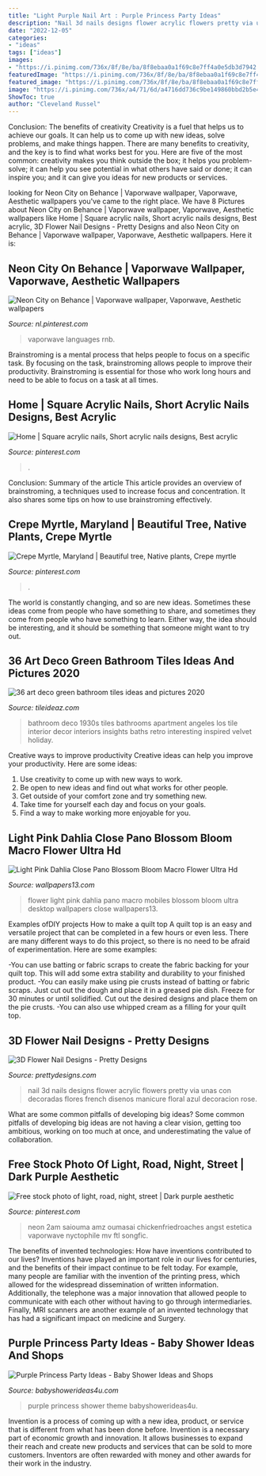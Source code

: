 ```yaml
---
title: "Light Purple Nail Art : Purple Princess Party Ideas"
description: "Nail 3d nails designs flower acrylic flowers pretty via unas con decoradas flores french disenos manicure floral azul decoracion rose"
date: "2022-12-05"
categories:
- "ideas"
tags: ["ideas"]
images:
- "https://i.pinimg.com/736x/8f/8e/ba/8f8ebaa0a1f69c8e7ff4a0e5db3d7942.jpg"
featuredImage: "https://i.pinimg.com/736x/8f/8e/ba/8f8ebaa0a1f69c8e7ff4a0e5db3d7942.jpg"
featured_image: "https://i.pinimg.com/736x/8f/8e/ba/8f8ebaa0a1f69c8e7ff4a0e5db3d7942.jpg"
image: "https://i.pinimg.com/736x/a4/71/6d/a4716dd736c9be149860bbd2b5e4ec7f.jpg"
ShowToc: true
author: "Cleveland Russel"
---
```



Conclusion: The benefits of creativity
Creativity is a fuel that helps us to achieve our goals. It can help us to come up with new ideas, solve problems, and make things happen. There are many benefits to creativity, and the key is to find what works best for you. Here are five of the most common: creativity makes you think outside the box; it helps you problem-solve; it can help you see potential in what others have said or done; it can inspire you; and it can give you ideas for new products or services.

	

		
looking for Neon City on Behance | Vaporwave wallpaper, Vaporwave, Aesthetic wallpapers you've came to the right place. We have 8 Pictures about Neon City on Behance | Vaporwave wallpaper, Vaporwave, Aesthetic wallpapers like Home | Square acrylic nails, Short acrylic nails designs, Best acrylic, 3D Flower Nail Designs - Pretty Designs and also Neon City on Behance | Vaporwave wallpaper, Vaporwave, Aesthetic wallpapers. Here it is:
		
    
## Neon City On Behance | Vaporwave Wallpaper, Vaporwave, Aesthetic Wallpapers

<img loading=lazy src="https://i.pinimg.com/736x/a4/71/6d/a4716dd736c9be149860bbd2b5e4ec7f.jpg" onerror="this.onerror=null;this.src='https://tse3.mm.bing.net/th?id=OIP.Pst67YLVb5U8mcTiP6Q_fgHaKd&amp;pid=15.1';" alt="Neon City on Behance | Vaporwave wallpaper, Vaporwave, Aesthetic wallpapers">

_Source: nl.pinterest.com_

>vaporwave languages rnb. 

	

Brainstroming is a mental process that helps people to focus on a specific task. By focusing on the task, brainstroming allows people to improve their productivity. Brainstroming is essential for those who work long hours and need to be able to focus on a task at all times.

    
## Home | Square Acrylic Nails, Short Acrylic Nails Designs, Best Acrylic

<img loading=lazy src="https://i.pinimg.com/736x/40/c6/34/40c634c52f5c612883edba1a4ab9f8a6.jpg" onerror="this.onerror=null;this.src='https://tse3.mm.bing.net/th?id=OIP.ypyfC3rmc2a3dauJeHxsrAHaLg&amp;pid=15.1';" alt="Home | Square acrylic nails, Short acrylic nails designs, Best acrylic">

_Source: pinterest.com_

>. 

	

Conclusion: Summary of the article
This article provides an overview of brainstroming, a techniques used to increase focus and concentration. It also shares some tips on how to use brainstroming effectively.

    
## Crepe Myrtle, Maryland | Beautiful Tree, Native Plants, Crepe Myrtle

<img loading=lazy src="https://i.pinimg.com/736x/ac/a7/7c/aca77c63010ff2af23f398bdb7287e03--native-plants-crepe.jpg" onerror="this.onerror=null;this.src='https://tse3.mm.bing.net/th?id=OIP.iAmzI_ehjDl0bBZWSVFsdgHaJ6&amp;pid=15.1';" alt="Crepe Myrtle, Maryland | Beautiful tree, Native plants, Crepe myrtle">

_Source: pinterest.com_

>. 

	

The world is constantly changing, and so are new ideas. Sometimes these ideas come from people who have something to share, and sometimes they come from people who have something to learn. Either way, the idea should be interesting, and it should be something that someone might want to try out.

    
## 36 Art Deco Green Bathroom Tiles Ideas And Pictures 2020

<img loading=lazy src="https://www.tileideaz.com/wp-content/uploads/2015/03/art_deco_green_bathroom_tiles_5.jpg" onerror="this.onerror=null;this.src='https://tse1.mm.bing.net/th?id=OIP.ilhTqCohA5NRHCFnIwLiqAHaLK&amp;pid=15.1';" alt="36 art deco green bathroom tiles ideas and pictures 2020">

_Source: tileideaz.com_

>bathroom deco 1930s tiles bathrooms apartment angeles los tile interior decor interiors insights baths retro interesting inspired velvet holiday. 

	

Creative ways to improve productivity
Creative ideas can help you improve your productivity. Here are some ideas: 
1. Use creativity to come up with new ways to work.
2. Be open to new ideas and find out what works for other people. 
3. Get outside of your comfort zone and try something new. 
4. Take time for yourself each day and focus on your goals. 
5. Find a way to make working more enjoyable for you.

    
## Light Pink Dahlia Close Pano Blossom Bloom Macro Flower Ultra Hd

<img loading=lazy src="http://www.wallpapers13.com/wp-content/uploads/2018/08/Light-Pink-Dahlia-Close-Pano-Blossom-Bloom-macro-flower-Ultra-HD-Wallpapers-for-Desktop-and-Mobiles-3840x2160-1600x1200.jpg" onerror="this.onerror=null;this.src='https://tse4.mm.bing.net/th?id=OIP.17Nwcd9_NTVrJG0LUyvwZwHaFj&amp;pid=15.1';" alt="Light Pink Dahlia Close Pano Blossom Bloom Macro Flower Ultra Hd">

_Source: wallpapers13.com_

>flower light pink dahlia pano macro mobiles blossom bloom ultra desktop wallpapers close wallpapers13. 

	

Examples ofDIY projects
How to make a quilt top
A quilt top is an easy and versatile project that can be completed in a few hours or even less. There are many different ways to do this project, so there is no need to be afraid of experimentation. Here are some examples: 

-You can use batting or fabric scraps to create the fabric backing for your quilt top. This will add some extra stability and durability to your finished product. 
-You can easily make using pie crusts instead of batting or fabric scraps. Just cut out the dough and place it in a greased pie dish. Freeze for 30 minutes or until solidified. Cut out the desired designs and place them on the pie crusts. 
-You can also use whipped cream as a filling for your quilt top.

    
## 3D Flower Nail Designs - Pretty Designs

<img loading=lazy src="http://www.prettydesigns.com/wp-content/uploads/2014/07/Blue-Nails1.jpg" onerror="this.onerror=null;this.src='https://tse1.mm.bing.net/th?id=OIP.eZvL7tmTXA7OdjUkIRRcqAHaJ4&amp;pid=15.1';" alt="3D Flower Nail Designs - Pretty Designs">

_Source: prettydesigns.com_

>nail 3d nails designs flower acrylic flowers pretty via unas con decoradas flores french disenos manicure floral azul decoracion rose. 

	

What are some common pitfalls of developing big ideas?
Some common pitfalls of developing big ideas are not having a clear vision, getting too ambitious, working on too much at once, and underestimating the value of collaboration.

    
## Free Stock Photo Of Light, Road, Night, Street | Dark Purple Aesthetic

<img loading=lazy src="https://i.pinimg.com/736x/8f/8e/ba/8f8ebaa0a1f69c8e7ff4a0e5db3d7942.jpg" onerror="this.onerror=null;this.src='https://tse1.mm.bing.net/th?id=OIP.6oIjiob25rSe3Y2LHC3eBQHaLH&amp;pid=15.1';" alt="Free stock photo of light, road, night, street | Dark purple aesthetic">

_Source: pinterest.com_

>neon 2am saiouma amz oumasai chickenfriedroaches angst estetica vaporwave nyctophile mv ftl songfic. 

	

The benefits of invented technologies: How have inventions contributed to our lives?
Inventions have played an important role in our lives for centuries, and the benefits of their impact continue to be felt today. For example, many people are familiar with the invention of the printing press, which allowed for the widespread dissemination of written information. Additionally, the telephone was a major innovation that allowed people to communicate with each other without having to go through intermediaries. Finally, MRI scanners are another example of an invented technology that has had a significant impact on medicine and Surgery.

    
## Purple Princess Party Ideas - Baby Shower Ideas And Shops

<img loading=lazy src="https://babyshowerideas4u.com/wp-content/uploads/2014/01/1488012_649662588413034_1978950162_n.jpg" onerror="this.onerror=null;this.src='https://tse4.mm.bing.net/th?id=OIP.eE-5mRDWDX-ZqIgWhWF1CAHaLH&amp;pid=15.1';" alt="Purple Princess Party Ideas - Baby Shower Ideas and Shops">

_Source: babyshowerideas4u.com_

>purple princess shower theme babyshowerideas4u. 

	

Invention is a process of coming up with a new idea, product, or service that is different from what has been done before. Invention is a necessary part of economic growth and innovation. It allows businesses to expand their reach and create new products and services that can be sold to more customers. Inventors are often rewarded with money and other awards for their work in the industry.

